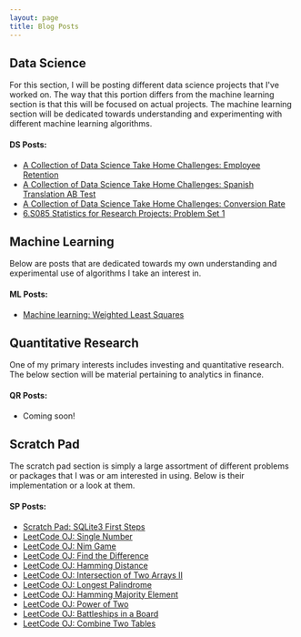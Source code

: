 ```yaml
---
layout: page
title: Blog Posts
---
```


## Data Science

For this section, I will be posting different data science projects that I've worked on. The way that this portion differs from the machine learning section is that this will be focused on actual projects. The machine learning section will be dedicated towards understanding and experimenting with different machine learning algorithms.


#### DS Posts:

* [A Collection of Data Science Take Home Challenges: Employee Retention](https://jonathanjohann.github.io/Research/2016/12/29/EmployeeRetention/)
* [A Collection of Data Science Take Home Challenges: Spanish Translation AB Test](https://jonathanjohann.github.io/Research/2016/12/30/Spanish-Translation-AB-Test/)
* [A Collection of Data Science Take Home Challenges: Conversion Rate](https://jonathanjohann.github.io/Research/2017/01/01/Conversion-Rate/)
* [6.S085 Statistics for Research Projects: Problem Set 1](https://jonathanjohann.github.io/Research/2016/12/30/Statistics-for-Research-Projects-Problem-Set-1/)

## Machine Learning

Below are posts that are dedicated towards my own understanding and experimental use of algorithms I take an interest in.


#### ML Posts:

* [Machine learning: Weighted Least Squares](https://jonathanjohann.github.io/Research/2016/12/29/Weighted-Least-Squares/)

## Quantitative Research

One of my primary interests includes investing and quantitative research. The below section will be material pertaining to analytics in finance.

#### QR Posts:
* Coming soon!


## Scratch Pad

The scratch pad section is simply a large assortment of different problems or packages that I was or am interested in using. Below is their implementation or a look at them.


#### SP Posts:

* [Scratch Pad: SQLite3 First Steps](https://jonathanjohann.github.io/Research/2016/12/29/SQLite3-First-Steps/)
* [LeetCode OJ: Single Number](https://jonathanjohann.github.io/Research/2016/12/31/Single-Number/)
* [LeetCode OJ: Nim Game](https://jonathanjohann.github.io/Research/2016/12/31/Nim-Game/)
* [LeetCode OJ: Find the Difference](https://jonathanjohann.github.io/Research/2017/01/01/Find-the-Difference/)
* [LeetCode OJ: Hamming Distance](https://jonathanjohann.github.io/Research/2017/01/01/Hamming-Distance/)
* [LeetCode OJ: Intersection of Two Arrays II](https://jonathanjohann.github.io/Research/2017/01/04/Intersection-of-Two-Arrays-II/)
* [LeetCode OJ: Longest Palindrome](https://jonathanjohann.github.io/Research/2017/01/04/Longest-Palindrome/)
* [LeetCode OJ: Hamming Majority Element](https://jonathanjohann.github.io/Research/2017/01/04/Majority-Element/)
* [LeetCode OJ: Power of Two](https://jonathanjohann.github.io/Research/2017/01/04/power-of-two/)
* [LeetCode OJ: Battleships in a Board](https://jonathanjohann.github.io/Research/2017/01/04/Battleships-in-a-Board/)
* [LeetCode OJ: Combine Two Tables](https://jonathanjohann.github.io/Research/2017/01/04/Combine-two-tables/)
